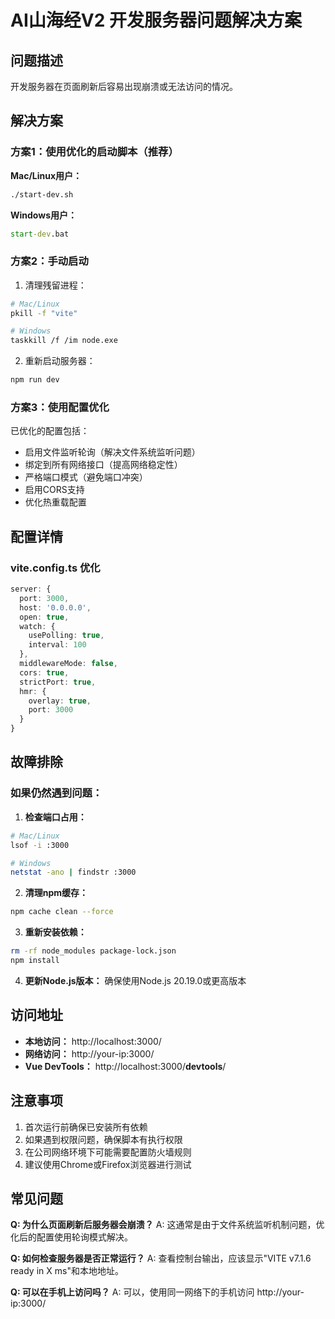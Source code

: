 # AI山海经V2 开发服务器问题解决方案

## 问题描述
开发服务器在页面刷新后容易出现崩溃或无法访问的情况。

## 解决方案

### 方案1：使用优化的启动脚本（推荐）

**Mac/Linux用户：**
```bash
./start-dev.sh
```

**Windows用户：**
```cmd
start-dev.bat
```

### 方案2：手动启动

1. 清理残留进程：
```bash
# Mac/Linux
pkill -f "vite"

# Windows
taskkill /f /im node.exe
```

2. 重新启动服务器：
```bash
npm run dev
```

### 方案3：使用配置优化

已优化的配置包括：
- 启用文件监听轮询（解决文件系统监听问题）
- 绑定到所有网络接口（提高网络稳定性）
- 严格端口模式（避免端口冲突）
- 启用CORS支持
- 优化热重载配置

## 配置详情

### vite.config.ts 优化
```typescript
server: {
  port: 3000,
  host: '0.0.0.0',
  open: true,
  watch: {
    usePolling: true,
    interval: 100
  },
  middlewareMode: false,
  cors: true,
  strictPort: true,
  hmr: {
    overlay: true,
    port: 3000
  }
}
```

## 故障排除

### 如果仍然遇到问题：

1. **检查端口占用：**
```bash
# Mac/Linux
lsof -i :3000

# Windows
netstat -ano | findstr :3000
```

2. **清理npm缓存：**
```bash
npm cache clean --force
```

3. **重新安装依赖：**
```bash
rm -rf node_modules package-lock.json
npm install
```

4. **更新Node.js版本：**
确保使用Node.js 20.19.0或更高版本

## 访问地址

- **本地访问：** http://localhost:3000/
- **网络访问：** http://your-ip:3000/
- **Vue DevTools：** http://localhost:3000/__devtools__/

## 注意事项

1. 首次运行前确保已安装所有依赖
2. 如果遇到权限问题，确保脚本有执行权限
3. 在公司网络环境下可能需要配置防火墙规则
4. 建议使用Chrome或Firefox浏览器进行测试

## 常见问题

**Q: 为什么页面刷新后服务器会崩溃？**
A: 这通常是由于文件系统监听机制问题，优化后的配置使用轮询模式解决。

**Q: 如何检查服务器是否正常运行？**
A: 查看控制台输出，应该显示"VITE v7.1.6 ready in X ms"和本地地址。

**Q: 可以在手机上访问吗？**
A: 可以，使用同一网络下的手机访问 http://your-ip:3000/